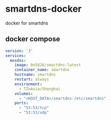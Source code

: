 # smartdns-docker

docker for smartdns

## docker compose

```yaml
version: '3'
services:
  mosdns:
    image: 0x5826/smartdns:latest
    container_name: smartdns
    hostname: smartdns
    restart: always
    environment:
      - TZ=Asia/Shanghai
    volumes:
      - "<HOST_DATA>/smartdns:/etc/smartdns"
    ports:
      - "53:53/tcp"
      - "53:53/udp"
```
